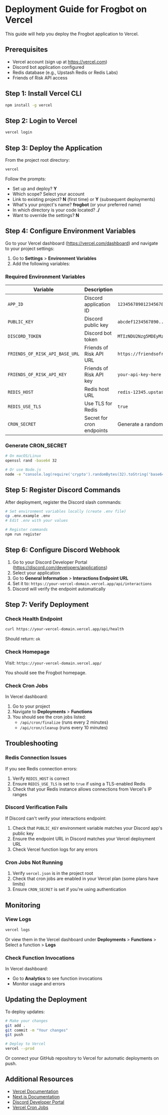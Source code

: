 # Deployment Guide for Frogbot on Vercel

This guide will help you deploy the Frogbot application to Vercel.

## Prerequisites

- Vercel account (sign up at https://vercel.com)
- Discord bot application configured
- Redis database (e.g., Upstash Redis or Redis Labs)
- Friends of Risk API access

## Step 1: Install Vercel CLI

```bash
npm install -g vercel
```

## Step 2: Login to Vercel

```bash
vercel login
```

## Step 3: Deploy the Application

From the project root directory:

```bash
vercel
```

Follow the prompts:
- Set up and deploy? **Y**
- Which scope? Select your account
- Link to existing project? **N** (first time) or **Y** (subsequent deployments)
- What's your project's name? **frogbot** (or your preferred name)
- In which directory is your code located? **./**
- Want to override the settings? **N**

## Step 4: Configure Environment Variables

Go to your Vercel dashboard (https://vercel.com/dashboard) and navigate to your project settings:

1. Go to **Settings** > **Environment Variables**
2. Add the following variables:

### Required Environment Variables

| Variable | Description | Example |
|----------|-------------|---------|
| `APP_ID` | Discord application ID | `123456789012345678` |
| `PUBLIC_KEY` | Discord public key | `abcdef1234567890...` |
| `DISCORD_TOKEN` | Discord bot token | `MTIzNDU2Nzg5MDEyMzQ1Njc4.GhIjKl.MnOpQrStUvWxYz...` |
| `FRIENDS_OF_RISK_API_BASE_URL` | Friends of Risk API URL | `https://friendsofrisk.com/api` |
| `FRIENDS_OF_RISK_API_KEY` | Friends of Risk API key | `your-api-key-here` |
| `REDIS_HOST` | Redis host URL | `redis-12345.upstash.io` |
| `REDIS_USE_TLS` | Use TLS for Redis | `true` |
| `CRON_SECRET` | Secret for cron endpoints | Generate a random string |

### Generate CRON_SECRET

```bash
# On macOS/Linux
openssl rand -base64 32

# Or use Node.js
node -e "console.log(require('crypto').randomBytes(32).toString('base64'))"
```

## Step 5: Register Discord Commands

After deployment, register the Discord slash commands:

```bash
# Set environment variables locally (create .env file)
cp .env.example .env
# Edit .env with your values

# Register commands
npm run register
```

## Step 6: Configure Discord Webhook

1. Go to your Discord Developer Portal (https://discord.com/developers/applications)
2. Select your application
3. Go to **General Information** > **Interactions Endpoint URL**
4. Set it to: `https://your-vercel-domain.vercel.app/api/interactions`
5. Discord will verify the endpoint automatically

## Step 7: Verify Deployment

### Check Health Endpoint
```bash
curl https://your-vercel-domain.vercel.app/api/health
```

Should return: `ok`

### Check Homepage
Visit: `https://your-vercel-domain.vercel.app/`

You should see the Frogbot homepage.

### Check Cron Jobs

In Vercel dashboard:
1. Go to your project
2. Navigate to **Deployments** > **Functions**
3. You should see the cron jobs listed:
   - `/api/cron/finalize` (runs every 2 minutes)
   - `/api/cron/cleanup` (runs every 10 minutes)

## Troubleshooting

### Redis Connection Issues

If you see Redis connection errors:
1. Verify `REDIS_HOST` is correct
2. Ensure `REDIS_USE_TLS` is set to `true` if using a TLS-enabled Redis
3. Check that your Redis instance allows connections from Vercel's IP ranges

### Discord Verification Fails

If Discord can't verify your interactions endpoint:
1. Check that `PUBLIC_KEY` environment variable matches your Discord app's public key
2. Ensure the endpoint URL in Discord matches your Vercel deployment URL
3. Check Vercel function logs for any errors

### Cron Jobs Not Running

1. Verify `vercel.json` is in the project root
2. Check that cron jobs are enabled in your Vercel plan (some plans have limits)
3. Ensure `CRON_SECRET` is set if you're using authentication

## Monitoring

### View Logs

```bash
vercel logs
```

Or view them in the Vercel dashboard under **Deployments** > **Functions** > Select a function > **Logs**

### Check Function Invocations

In Vercel dashboard:
- Go to **Analytics** to see function invocations
- Monitor usage and errors

## Updating the Deployment

To deploy updates:

```bash
# Make your changes
git add .
git commit -m "Your changes"
git push

# Deploy to Vercel
vercel --prod
```

Or connect your GitHub repository to Vercel for automatic deployments on push.

## Additional Resources

- [Vercel Documentation](https://vercel.com/docs)
- [Next.js Documentation](https://nextjs.org/docs)
- [Discord Developer Portal](https://discord.com/developers/docs)
- [Vercel Cron Jobs](https://vercel.com/docs/cron-jobs)
